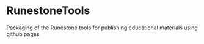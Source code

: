 RunestoneTools
==============

Packaging of the Runestone tools for publishing educational materials using github pages
